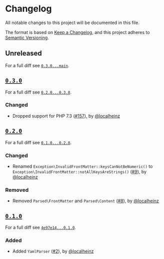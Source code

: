 # Changelog

All notable changes to this project will be documented in this file.

The format is based on [Keep a Changelog](https://keepachangelog.com/en/1.0.0/), and this project adheres to [Semantic Versioning](https://semver.org/spec/v2.0.0.html).

## Unreleased

For a full diff see [`0.3.0...main`][0.3.0...main].

## [`0.3.0`][0.3.0]

For a full diff see [`0.2.0...0.3.0`][0.2.0...0.3.0].

### Changed

* Dropped support for PHP 7.3 ([#157]), by [@localheinz]

## [`0.2.0`][0.2.0]

For a full diff see [`0.1.0...0.2.0`][0.1.0...0.2.0].

### Changed

* Renamed `Exception\InvalidFrontMatter::keysCanNotBeNumeric()` to `Exception\InvalidFrontMatter::notAllKeysAreStrings()` ([#9]), by [@localheinz]

### Removed

* Removed `Parsed\FrontMatter` and `Parsed\Content` ([#8]), by [@localheinz]

## [`0.1.0`][0.1.0]

For a full diff see [`4e97e14...0.1.0`][4e97e14...0.1.0].

### Added

* Added `YamlParser` ([#2]), by [@localheinz]

[0.1.0]: https://github.com/ergebnis/front-matter/releases/tag/0.1.0
[0.2.0]: https://github.com/ergebnis/front-matter/releases/tag/0.2.0
[0.3.0]: https://github.com/ergebnis/front-matter/releases/tag/0.3.0

[4e97e14...0.1.0]: https://github.com/ergebnis/front-matter/compare/4e97e14...0.1.0
[0.1.0...0.2.0]: https://github.com/ergebnis/front-matter/compare/0.1.0...0.2.0
[0.2.0...0.3.0]: https://github.com/ergebnis/front-matter/compare/0.2.0...0.3.0
[0.3.0...main]: https://github.com/ergebnis/front-matter/compare/0.3.0...main

[#2]: https://github.com/ergebnis/front-matter/pull/2
[#8]: https://github.com/ergebnis/front-matter/pull/8
[#9]: https://github.com/ergebnis/front-matter/pull/9
[#157]: https://github.com/ergebnis/front-matter/pull/157

[@localheinz]: https://github.com/localheinz
